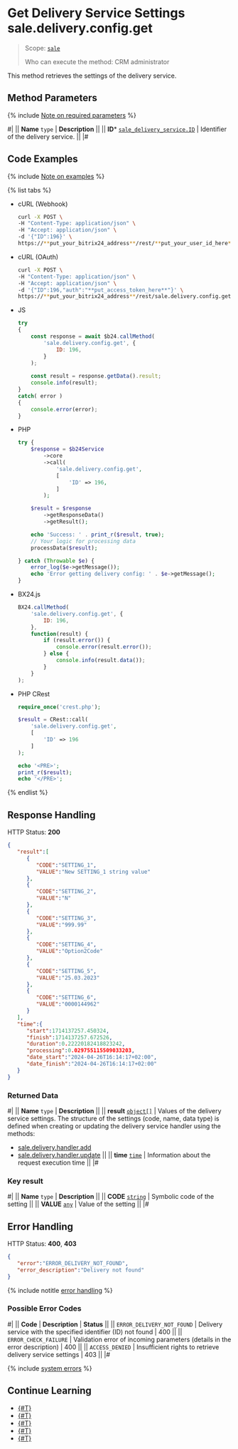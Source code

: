 # Get Delivery Service Settings sale.delivery.config.get

> Scope: [`sale`](../../../scopes/permissions.md)
>
> Who can execute the method: CRM administrator

This method retrieves the settings of the delivery service.

## Method Parameters

{% include [Note on required parameters](../../../../_includes/required.md) %}

#|
|| **Name**
`type` | **Description** ||
|| **ID***
[`sale_delivery_service.ID`](../../data-types.md) | Identifier of the delivery service.
 ||
|#

## Code Examples

{% include [Note on examples](../../../../_includes/examples.md) %}

{% list tabs %}

- cURL (Webhook)

    ```bash
    curl -X POST \
    -H "Content-Type: application/json" \
    -H "Accept: application/json" \
    -d '{"ID":196}' \
    https://**put_your_bitrix24_address**/rest/**put_your_user_id_here**/**put_your_webhook_here**/sale.delivery.config.get
    ```

- cURL (OAuth)

    ```bash
    curl -X POST \
    -H "Content-Type: application/json" \
    -H "Accept: application/json" \
    -d '{"ID":196,"auth":"**put_access_token_here**"}' \
    https://**put_your_bitrix24_address**/rest/sale.delivery.config.get
    ```

- JS

    ```js
    try
    {
    	const response = await $b24.callMethod(
    		'sale.delivery.config.get', {
    			ID: 196,
    		}
    	);
    	
    	const result = response.getData().result;
    	console.info(result);
    }
    catch( error )
    {
    	console.error(error);
    }
    ```

- PHP

    ```php
    try {
        $response = $b24Service
            ->core
            ->call(
                'sale.delivery.config.get',
                [
                    'ID' => 196,
                ]
            );
    
        $result = $response
            ->getResponseData()
            ->getResult();
    
        echo 'Success: ' . print_r($result, true);
        // Your logic for processing data
        processData($result);
    
    } catch (Throwable $e) {
        error_log($e->getMessage());
        echo 'Error getting delivery config: ' . $e->getMessage();
    }
    ```

- BX24.js

    ```js
    BX24.callMethod(
        'sale.delivery.config.get', {
            ID: 196,
        },
        function(result) {
            if (result.error()) {
                console.error(result.error());
            } else {
                console.info(result.data());
            }
        }
    );
    ```

- PHP CRest

    ```php
    require_once('crest.php');

    $result = CRest::call(
        'sale.delivery.config.get',
        [
            'ID' => 196
        ]
    );

    echo '<PRE>';
    print_r($result);
    echo '</PRE>';
    ```

{% endlist %}

## Response Handling

HTTP Status: **200**

```json
{
   "result":[
      {
         "CODE":"SETTING_1",
         "VALUE":"New SETTING_1 string value"
      },
      {
         "CODE":"SETTING_2",
         "VALUE":"N"
      },
      {
         "CODE":"SETTING_3",
         "VALUE":"999.99"
      },
      {
         "CODE":"SETTING_4",
         "VALUE":"Option2Code"
      },
      {
         "CODE":"SETTING_5",
         "VALUE":"25.03.2023"
      },
      {
         "CODE":"SETTING_6",
         "VALUE":"0000144962"
      }
   ],
   "time":{
      "start":1714137257.450324,
      "finish":1714137257.672526,
      "duration":0.22220182418823242,
      "processing":0.029755115509033203,
      "date_start":"2024-04-26T16:14:17+02:00",
      "date_finish":"2024-04-26T16:14:17+02:00"
   }
}
```

### Returned Data

#|
|| **Name**
`type` | **Description** ||
|| **result**
[`object[]`](../../../data-types.md) | Values of the delivery service settings.
The structure of the settings (code, name, data type) is defined when creating or updating the delivery service handler using the methods:
- [sale.delivery.handler.add](../handler/sale-delivery-handler-add.md)
- [sale.delivery.handler.update](../handler/sale-delivery-handler-update.md) ||
|| **time**
[`time`](../../../data-types.md) | Information about the request execution time ||
|#

### Key result

#|
|| **Name**
`type` | **Description** ||
|| **CODE**
[`string`](../../../data-types.md) | Symbolic code of the setting ||
|| **VALUE**
[`any`](../../../data-types.md) | Value of the setting ||
|#

## Error Handling

HTTP Status: **400**, **403**

```json
{
   "error":"ERROR_DELIVERY_NOT_FOUND",
   "error_description":"Delivery not found"
}
```

{% include notitle [error handling](../../../../_includes/error-info.md) %}

### Possible Error Codes

#|
|| **Code** | **Description** | **Status** ||
|| `ERROR_DELIVERY_NOT_FOUND` | Delivery service with the specified identifier (ID) not found | 400 ||
|| `ERROR_CHECK_FAILURE` | Validation error of incoming parameters (details in the error description) | 400 ||
|| `ACCESS_DENIED` | Insufficient rights to retrieve delivery service settings | 403 ||
|#

{% include [system errors](../../../../_includes/system-errors.md) %}

## Continue Learning

- [{#T}](./sale-delivery-add.md)
- [{#T}](./sale-delivery-delete.md)
- [{#T}](./sale-delivery-update.md)
- [{#T}](./sale-delivery-config-update.md)
- [{#T}](./sale-delivery-get-list.md)